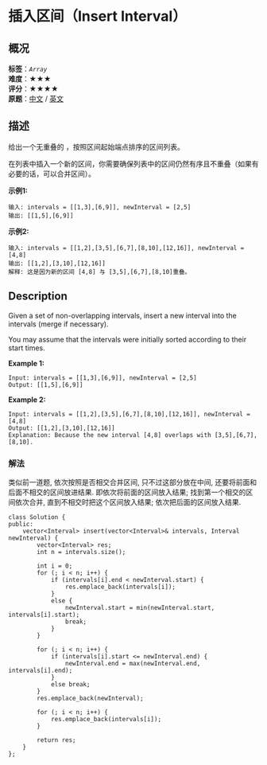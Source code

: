 # 插入区间（Insert Interval）
## 概况
**标签**：*`Array`*<br>
**难度**：★★★<br>
**评分**：★★★★<br>
**原题**：[中文](https://leetcode-cn.com/problems/insert-interval) / [英文](https://leetcode.com/problems/insert-interval)

## 描述
给出一个无重叠的 ，按照区间起始端点排序的区间列表。

在列表中插入一个新的区间，你需要确保列表中的区间仍然有序且不重叠（如果有必要的话，可以合并区间）。

**示例1:**
```
输入: intervals = [[1,3],[6,9]], newInterval = [2,5]
输出: [[1,5],[6,9]]
```

**示例2:**
```
输入: intervals = [[1,2],[3,5],[6,7],[8,10],[12,16]], newInterval = [4,8]
输出: [[1,2],[3,10],[12,16]]
解释: 这是因为新的区间 [4,8] 与 [3,5],[6,7],[8,10]重叠。
```

## Description
Given a set of non-overlapping intervals, insert a new interval into the intervals (merge if necessary).

You may assume that the intervals were initially sorted according to their start times.

**Example 1:**
```
Input: intervals = [[1,3],[6,9]], newInterval = [2,5]
Output: [[1,5],[6,9]]
```

**Example 2:**
```
Input: intervals = [[1,2],[3,5],[6,7],[8,10],[12,16]], newInterval = [4,8]
Output: [[1,2],[3,10],[12,16]]
Explanation: Because the new interval [4,8] overlaps with [3,5],[6,7],[8,10].
```


### 解法
类似前一道题, 依次按照是否相交合并区间, 只不过这部分放在中间, 还要将前面和后面不相交的区间放进结果.
即依次将前面的区间放入结果; 找到第一个相交的区间依次合并, 直到不相交时把这个区间放入结果; 依次把后面的区间放入结果.
```
class Solution {
public:
    vector<Interval> insert(vector<Interval>& intervals, Interval newInterval) {
        vector<Interval> res;
        int n = intervals.size();
        
        int i = 0;
        for (; i < n; i++) {
            if (intervals[i].end < newInterval.start) {
                res.emplace_back(intervals[i]);
            }
            else {
                newInterval.start = min(newInterval.start, intervals[i].start);
                break;
            }
        }
        
        for (; i < n; i++) {
            if (intervals[i].start <= newInterval.end) {
                newInterval.end = max(newInterval.end, intervals[i].end);
            }
            else break;
        }
        res.emplace_back(newInterval);
        
        for (; i < n; i++) {
            res.emplace_back(intervals[i]);
        }
        
        return res;
    }
};
```